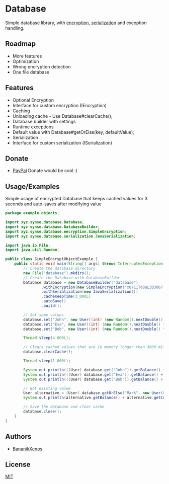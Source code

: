 # Database

Simple database library, with [encryption](https://en.wikipedia.org/wiki/Encryption), [serialization](https://en.wikipedia.org/wiki/Serialization) and exception handling.

## Roadmap

- More features
- Optimization
- Wrong encryption detection
- One file database

## Features

- Optional Encryption
- Interface for custom encryption (IEncryption)
- Caching
- Unloading cache - Use Database#clearCache();
- Database builder with settings
- Runtime exceptions
- Default value with Database#getOrElse(key, defaultValue);
- Serialization
- Interface for custom serialization (ISerialization)

## Donate

- [PayPal](https://www.paypal.com/paypalme/scgxenos) Donate would be cool :)

## Usage/Examples

Simple usage of encrypted Database that keeps cached values for 3 seconds and auto-saves after modifying value

```java
package example.objects;

import xyz.synse.database.Database;
import xyz.synse.database.DatabaseBuilder;
import xyz.synse.database.encryption.SimpleEncryption;
import xyz.synse.database.serialization.JavaSerialization;

import java.io.File;
import java.util.Random;

public class SimpleEncryptObjectExample {
    public static void main(String[] args) throws InterruptedException {
        // Create the database directory
        new File("database").mkdirs();
        // Create the Database with DatabaseBuilder
        Database database = new DatabaseBuilder("database")
                .withEncryption(new SimpleEncryption("xU711Td8uL3D3O67!p$K7$5nLlea#kVZ"))
                .withSerialization(new JavaSerialization())
                .cacheKeepTime(3_000L)
                .autoSave()
                .build();

        // Set some values
        database.set("John", new User((int) (new Random().nextDouble() * 100D), "€"));
        database.set("Eva", new User((int) (new Random().nextDouble() * 100D), "¥"));
        database.set("Bob", new User((int) (new Random().nextDouble() * 100D), "₩"));

        Thread.sleep(4_000L);

        // Clears cached values that are in memory longer than 3000 millis
        database.clearCache();

        Thread.sleep(1_000L);

        System.out.println(((User) database.get("John")).getBalance() + ((User) database.get("John")).getCurrency());
        System.out.println(((User) database.get("Eva")).getBalance() + ((User) database.get("John")).getCurrency());
        System.out.println(((User) database.get("Bob")).getBalance() + ((User) database.get("John")).getCurrency());

        // Not existing value
        User alternative = (User) database.getOrElse("Mark", new User(0, "€"));
        System.out.println(alternative.getBalance() + alternative.getCurrency());

        // Save the database and clear cache
        database.close();
    }
}
```

## Authors

- [BananikXenos](https://github.com/BananikXenos)

## License

[MIT](https://choosealicense.com/licenses/mit/)

